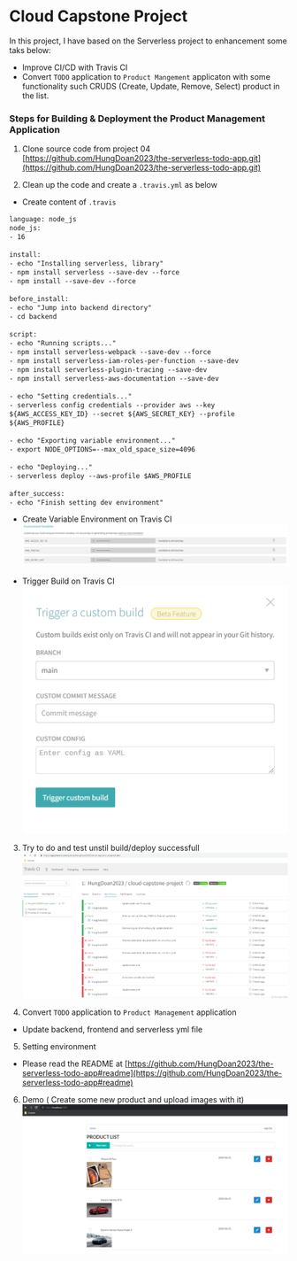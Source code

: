 # Cloud Capstone Project
In this project, I have based on the Serverless project to enhancement some taks below:
* Improve CI/CD with Travis CI
* Convert `TODO` application to `Product Mangement` applicaton with some functionality such CRUDS (Create, Update, Remove, Select) product in the list.

### Steps for Building & Deployment the Product Management Application
1. Clone source code from project 04 [https://github.com/HungDoan2023/the-serverless-todo-app.git](https://github.com/HungDoan2023/the-serverless-todo-app.git)

2. Clean up the code and create a `.travis.yml` as below
* Create content of `.travis`
```
language: node_js
node_js:
- 16

install:
- echo "Installing serverless, library"
- npm install serverless --save-dev --force
- npm install --save-dev --force

before_install:
- echo "Jump into backend directory"
- cd backend

script:
- echo "Running scripts..."
- npm install serverless-webpack --save-dev --force
- npm install serverless-iam-roles-per-function --save-dev
- npm install serverless-plugin-tracing --save-dev
- npm install serverless-aws-documentation --save-dev

- echo "Setting credentials..."
- serverless config credentials --provider aws --key ${AWS_ACCESS_KEY_ID} --secret ${AWS_SECRET_KEY} --profile ${AWS_PROFILE}

- echo "Exporting variable environment..."
- export NODE_OPTIONS=--max_old_space_size=4096

- echo "Deploying..."
- serverless deploy --aws-profile $AWS_PROFILE

after_success:
- echo "Finish setting dev environment"

```
* Create Variable Environment on Travis CI 
  ![Create Variable Environment on Travis CI](images/variable-environment.PNG)<br>

* Trigger Build on Travis CI
  ![Trigger Build](images/trigger-build.PNG)<br>


3. Try to do and test unstil build/deploy successfull
![Build and Deploy with Travis](images/travis-build-history.PNG)<br>

4. Convert `TODO` application to `Product Management` application
* Update backend, frontend and serverless yml file

5. Setting environment
* Please read the README at [https://github.com/HungDoan2023/the-serverless-todo-app#readme](https://github.com/HungDoan2023/the-serverless-todo-app#readme)<br>

6. Demo ( Create some new product and upload images with it)
![CRUDS product](images/products-list.PNG)

